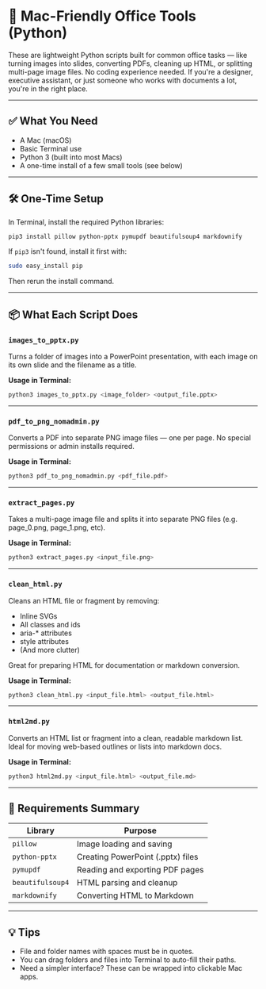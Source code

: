 # 🧰 Mac-Friendly Office Tools (Python)

These are lightweight Python scripts built for common office tasks — like turning images into slides, converting PDFs, cleaning up HTML, or splitting multi-page image files. No coding experience needed. If you're a designer, executive assistant, or just someone who works with documents a lot, you're in the right place.

---

## ✅ What You Need

- A Mac (macOS)
- Basic Terminal use
- Python 3 (built into most Macs)
- A one-time install of a few small tools (see below)

---

## 🛠️ One-Time Setup

In Terminal, install the required Python libraries:

```bash
pip3 install pillow python-pptx pymupdf beautifulsoup4 markdownify
```

If `pip3` isn't found, install it first with:

```bash
sudo easy_install pip
```

Then rerun the install command.

---

## 📦 What Each Script Does

### `images_to_pptx.py`

Turns a folder of images into a PowerPoint presentation, with each image on its own slide and the filename as a title.

**Usage in Terminal:**

```bash
python3 images_to_pptx.py <image_folder> <output_file.pptx>
```

---

### `pdf_to_png_nomadmin.py`

Converts a PDF into separate PNG image files — one per page. No special permissions or admin installs required.

**Usage in Terminal:**

```bash
python3 pdf_to_png_nomadmin.py <pdf_file.pdf>
```

---

### `extract_pages.py`

Takes a multi-page image file and splits it into separate PNG files (e.g. page_0.png, page_1.png, etc).

**Usage in Terminal:**

```bash
python3 extract_pages.py <input_file.png>
```

---

### `clean_html.py`

Cleans an HTML file or fragment by removing:
- Inline SVGs
- All classes and ids
- aria-* attributes
- style attributes
- (And more clutter)

Great for preparing HTML for documentation or markdown conversion.

**Usage in Terminal:**

```bash
python3 clean_html.py <input_file.html> <output_file.html>
```

---

### `html2md.py`

Converts an HTML list or fragment into a clean, readable markdown list. Ideal for moving web-based outlines or lists into markdown docs.

**Usage in Terminal:**

```bash
python3 html2md.py <input_file.html> <output_file.md>
```

---

## 🔧 Requirements Summary

| Library          | Purpose                               |
|------------------|----------------------------------------|
| `pillow`         | Image loading and saving               |
| `python-pptx`    | Creating PowerPoint (.pptx) files      |
| `pymupdf`        | Reading and exporting PDF pages        |
| `beautifulsoup4` | HTML parsing and cleanup               |
| `markdownify`    | Converting HTML to Markdown            |

---

## 💡 Tips

- File and folder names with spaces must be in quotes.
- You can drag folders and files into Terminal to auto-fill their paths.
- Need a simpler interface? These can be wrapped into clickable Mac apps.
